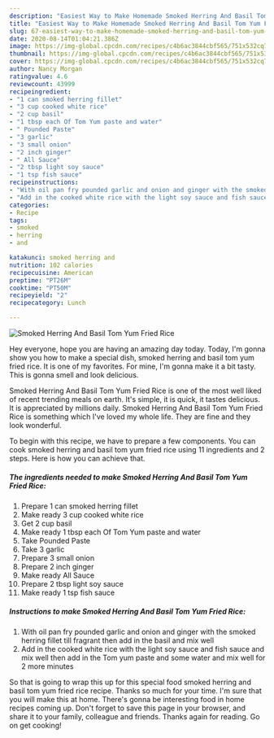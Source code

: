 ```yaml
---
description: "Easiest Way to Make Homemade Smoked Herring And Basil Tom Yum Fried Rice"
title: "Easiest Way to Make Homemade Smoked Herring And Basil Tom Yum Fried Rice"
slug: 67-easiest-way-to-make-homemade-smoked-herring-and-basil-tom-yum-fried-rice
date: 2020-08-14T01:04:21.386Z
image: https://img-global.cpcdn.com/recipes/c4b6ac3844cbf565/751x532cq70/smoked-herring-and-basil-tom-yum-fried-rice-recipe-main-photo.jpg
thumbnail: https://img-global.cpcdn.com/recipes/c4b6ac3844cbf565/751x532cq70/smoked-herring-and-basil-tom-yum-fried-rice-recipe-main-photo.jpg
cover: https://img-global.cpcdn.com/recipes/c4b6ac3844cbf565/751x532cq70/smoked-herring-and-basil-tom-yum-fried-rice-recipe-main-photo.jpg
author: Nancy Morgan
ratingvalue: 4.6
reviewcount: 43999
recipeingredient:
- "1 can smoked herring fillet"
- "3 cup cooked white rice"
- "2 cup basil"
- "1 tbsp each Of Tom Yum paste and water"
- " Pounded Paste"
- "3 garlic"
- "3 small onion"
- "2 inch ginger"
- " All Sauce"
- "2 tbsp light soy sauce"
- "1 tsp fish sauce"
recipeinstructions:
- "With oil pan fry pounded garlic and onion and ginger with the smoked herring fillet till fragrant then add in the basil and mix well"
- "Add in the cooked white rice with the light soy sauce and fish sauce and mix well then add in the Tom yum paste and some water and mix well for 2 more minutes"
categories:
- Recipe
tags:
- smoked
- herring
- and

katakunci: smoked herring and 
nutrition: 102 calories
recipecuisine: American
preptime: "PT26M"
cooktime: "PT50M"
recipeyield: "2"
recipecategory: Lunch

---
```



![Smoked Herring And Basil Tom Yum Fried Rice](https://img-global.cpcdn.com/recipes/c4b6ac3844cbf565/751x532cq70/smoked-herring-and-basil-tom-yum-fried-rice-recipe-main-photo.jpg)

Hey everyone, hope you are having an amazing day today. Today, I'm gonna show you how to make a special dish, smoked herring and basil tom yum fried rice. It is one of my favorites. For mine, I'm gonna make it a bit tasty. This is gonna smell and look delicious.



Smoked Herring And Basil Tom Yum Fried Rice is one of the most well liked of recent trending meals on earth. It's simple, it is quick, it tastes delicious. It is appreciated by millions daily. Smoked Herring And Basil Tom Yum Fried Rice is something which I've loved my whole life. They are fine and they look wonderful.


To begin with this recipe, we have to prepare a few components. You can cook smoked herring and basil tom yum fried rice using 11 ingredients and 2 steps. Here is how you can achieve that.

<!--inarticleads1-->

##### The ingredients needed to make Smoked Herring And Basil Tom Yum Fried Rice:

1. Prepare 1 can smoked herring fillet
1. Make ready 3 cup cooked white rice
1. Get 2 cup basil
1. Make ready 1 tbsp each Of Tom Yum paste and water
1. Take  Pounded Paste
1. Take 3 garlic
1. Prepare 3 small onion
1. Prepare 2 inch ginger
1. Make ready  All Sauce
1. Prepare 2 tbsp light soy sauce
1. Make ready 1 tsp fish sauce




<!--inarticleads2-->

##### Instructions to make Smoked Herring And Basil Tom Yum Fried Rice:

1. With oil pan fry pounded garlic and onion and ginger with the smoked herring fillet till fragrant then add in the basil and mix well
1. Add in the cooked white rice with the light soy sauce and fish sauce and mix well then add in the Tom yum paste and some water and mix well for 2 more minutes




So that is going to wrap this up for this special food smoked herring and basil tom yum fried rice recipe. Thanks so much for your time. I'm sure that you will make this at home. There's gonna be interesting food in home recipes coming up. Don't forget to save this page in your browser, and share it to your family, colleague and friends. Thanks again for reading. Go on get cooking!
